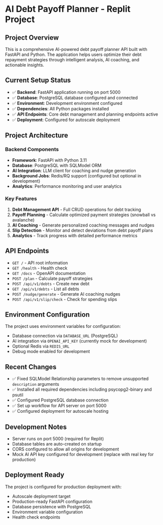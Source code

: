 # AI Debt Payoff Planner - Replit Project

## Project Overview
This is a comprehensive AI-powered debt payoff planner API built with FastAPI and Python. The application helps users optimize their debt repayment strategies through intelligent analysis, AI coaching, and actionable insights.

## Current Setup Status
- ✅ **Backend**: FastAPI application running on port 5000
- ✅ **Database**: PostgreSQL database configured and connected
- ✅ **Environment**: Development environment configured
- ✅ **Dependencies**: All Python packages installed
- ✅ **API Endpoints**: Core debt management and planning endpoints active
- ✅ **Deployment**: Configured for autoscale deployment

## Project Architecture

### Backend Components
- **Framework**: FastAPI with Python 3.11
- **Database**: PostgreSQL with SQLModel ORM
- **AI Integration**: LLM client for coaching and nudge generation
- **Background Jobs**: Redis/RQ support (configured but optional in development)
- **Analytics**: Performance monitoring and user analytics

### Key Features
1. **Debt Management API** - Full CRUD operations for debt tracking
2. **Payoff Planning** - Calculate optimized payment strategies (snowball vs avalanche)
3. **AI Coaching** - Generate personalized coaching messages and nudges
4. **Slip Detection** - Monitor and detect deviations from debt payoff plans
5. **Analytics** - Track progress with detailed performance metrics

## API Endpoints
- `GET /` - API root information
- `GET /health` - Health check
- `GET /docs` - OpenAPI documentation
- `POST /plan` - Calculate payoff strategies
- `POST /api/v1/debts` - Create new debt
- `GET /api/v1/debts` - List all debts
- `POST /nudge/generate` - Generate AI coaching nudges
- `POST /api/v1/slip/check` - Check for spending slips

## Environment Configuration
The project uses environment variables for configuration:
- Database connection via `DATABASE_URL` (PostgreSQL)
- AI integration via `OPENAI_API_KEY` (currently mock for development)
- Optional Redis via `REDIS_URL`
- Debug mode enabled for development

## Recent Changes
- ✅ Fixed SQLModel Relationship parameters to remove unsupported `description` arguments
- ✅ Installed all required dependencies including psycopg2-binary and psutil
- ✅ Configured PostgreSQL database connection
- ✅ Set up workflow for API server on port 5000
- ✅ Configured deployment for autoscale hosting

## Development Notes
- Server runs on port 5000 (required for Replit)
- Database tables are auto-created on startup
- CORS configured to allow all origins for development
- Mock AI API key configured for development (replace with real key for production)

## Deployment Ready
The project is configured for production deployment with:
- Autoscale deployment target
- Production-ready FastAPI configuration
- Database persistence with PostgreSQL
- Environment variable configuration
- Health check endpoints